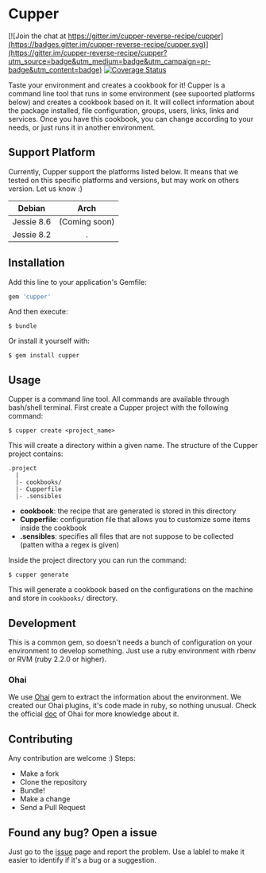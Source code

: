 # Cupper

[![Join the chat at https://gitter.im/cupper-reverse-recipe/cupper](https://badges.gitter.im/cupper-reverse-recipe/cupper.svg)](https://gitter.im/cupper-reverse-recipe/cupper?utm_source=badge&utm_medium=badge&utm_campaign=pr-badge&utm_content=badge)
[![Coverage Status](https://coveralls.io/repos/github/cupper-reverse-recipe/cupper/badge.svg?branch=master)](https://coveralls.io/github/cupper-reverse-recipe/cupper?branch=master)

Taste your environment and creates a cookbook for it!
Cupper is a command line tool that runs in some environment (see supoorted
platforms below) and creates a cookbook based on it. It will collect
information about the package installed, file configuration, groups, users,
links, links and services. Once you have this cookbook, you can change
according to your needs, or just runs it in another environment.

## Support Platform

Currently, Cupper support the platforms listed below. It means that we
tested on this specific platforms and versions, but may work on others
version. Let us know :)

| Debian       | Arch            |
| :----------: | :-------------: |
| Jessie 8.6   | (Coming soon)   |
| Jessie 8.2   |        .        |


## Installation

Add this line to your application's Gemfile:

```ruby
gem 'cupper'
```

And then execute:

    $ bundle

Or install it yourself with:

    $ gem install cupper

## Usage

Cupper is a command line tool. All commands are available through bash/shell
terminal.
First create a Cupper project with the following command:

```
$ cupper create <project_name>
```

This will create a directory within a given name. The structure of the
Cupper project contains:

```
.project
  |
  |- cookbooks/
  |- Cupperfile
  |- .sensibles
```
- **cookbook**: the recipe that are generated is stored in this directory
- **Cupperfile**: configuration file that allows you to customize some items
inside the cookbook
- **.sensibles**: specifies all files that are not suppose to be collected
(patten witha a regex is given)

Inside the project directory you can run the command:
```
$ cupper generate
```
This will generate a cookbook based on the configurations on the machine
and store in `cookbooks/` directory.


## Development

This is a common gem, so doesn't needs a bunch of configuration on your
environment to develop something. Just use a ruby environment with rbenv
or RVM (ruby 2.2.0 or higher).

### Ohai

We use [Ohai](https://github.com/chef/ohai) gem to extract the information
about the environment. We created our Ohai plugins, it's code made in ruby,
so nothing unusual. Check the official
[doc](https://docs.chef.io/ohai.html) of Ohai for more knowledge about it.

## Contributing

Any contribution are welcome :)
Steps:
- Make a fork
- Clone the repository
- Bundle!
- Make a change
- Send a Pull Request

## Found any bug? Open a issue

Just go to the
[issue](https://github.com/cupper-reverse-recipe/cupper/issues) page and
report the problem. Use a lablel to make it easier to identify if it's
a bug or a suggestion.
